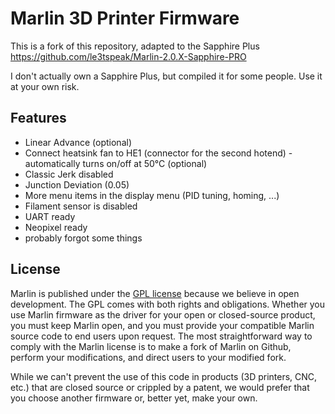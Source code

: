 # Marlin 3D Printer Firmware

This is a fork of this repository, adapted to the Sapphire Plus
https://github.com/le3tspeak/Marlin-2.0.X-Sapphire-PRO

I don't actually own a Sapphire Plus, but compiled it for some people. Use it at your own risk.

## Features

* Linear Advance (optional)
* Connect heatsink fan to HE1 (connector for the second hotend) - automatically turns on/off at 50°C (optional)
* Classic Jerk disabled
* Junction Deviation (0.05)
* More menu items in the display menu (PID tuning, homing, ...)
* Filament sensor is disabled
* UART ready
* Neopixel ready
* probably forgot some things

## License

Marlin is published under the [GPL license](/LICENSE) because we believe in open development. The GPL comes with both rights and obligations. Whether you use Marlin firmware as the driver for your open or closed-source product, you must keep Marlin open, and you must provide your compatible Marlin source code to end users upon request. The most straightforward way to comply with the Marlin license is to make a fork of Marlin on Github, perform your modifications, and direct users to your modified fork.

While we can't prevent the use of this code in products (3D printers, CNC, etc.) that are closed source or crippled by a patent, we would prefer that you choose another firmware or, better yet, make your own.
